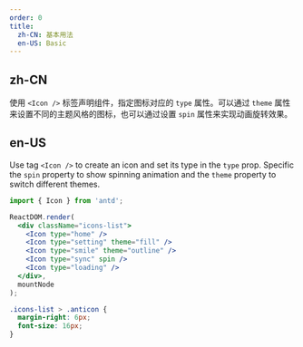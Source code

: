 ```yaml
---
order: 0
title:
  zh-CN: 基本用法
  en-US: Basic
---
```


## zh-CN

使用 `<Icon />` 标签声明组件，指定图标对应的 `type` 属性。可以通过 `theme` 属性来设置不同的主题风格的图标，也可以通过设置 `spin` 属性来实现动画旋转效果。

## en-US

Use tag `<Icon />` to create an icon and set its type in the `type` prop. Specific the `spin` property to show spinning animation and the `theme` property to switch different themes.

````jsx
import { Icon } from 'antd';

ReactDOM.render(
  <div className="icons-list">
    <Icon type="home" />
    <Icon type="setting" theme="fill" />
    <Icon type="smile" theme="outline" />
    <Icon type="sync" spin />
    <Icon type="loading" />
  </div>,
  mountNode
);
````

```css
.icons-list > .anticon {
  margin-right: 6px;
  font-size: 16px;
}
```
